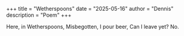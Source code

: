 +++
title = "Wetherspoons"
date = "2025-05-16"
author = "Dennis"
description = "Poem"
+++

Here, in Wetherspoons,
Misbegotten, I pour beer,
Can I leave yet? No.